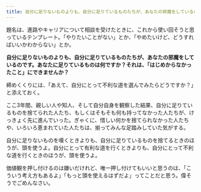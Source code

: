 ```yaml
---
title: 自分に足りないものよりも、自分に足りているものたちが、あなたの邪魔をしているのです
---
```


題名は、進路やキャリアについて相談を受けたときに、これから使い回そうと思っているテンプレート。「やりたいことがない」とか、「やめたいけど、どうすればいいかわからない」とか。

**自分に足りないものよりも、自分に足りているものたちが、あなたの邪魔をしているのです。あなたに足りているものは何ですか？それは、「はじめからなかったこと」にできませんか？**

締めくくりには、「あえて、自分にとって不利な道を選んでみたらどうですか？」と添えておく。

ここ3年間、親しい人や知人、そして自分自身を観察した結果、自分に足りているものを捨てられた人たち、もしくはそもそも何も持ってなかった人たちが、けっきょく先に進んでいった。ぎゃくに、惜しい何かを捨てられなかった人たちや、いろいろ恵まれていた人たちは、揃ってみんな足踏みしていた気がする。

自分に足りないものを嘆くときよりも、自分に足りているものを捨てるときのほうが、頭を使うよ。自分にとって有利な道を行くときよりも、自分にとって不利な道を行くときのほうが、頭を使うよ。

価値観を押し付けるのは嫌いだけれど、唯一押し付けてもいいと思うのは、「こういう考え方もあるよ」「もっと頭を使えるはずだよ」ってことだと思う。偉そうでごめんなさい。
